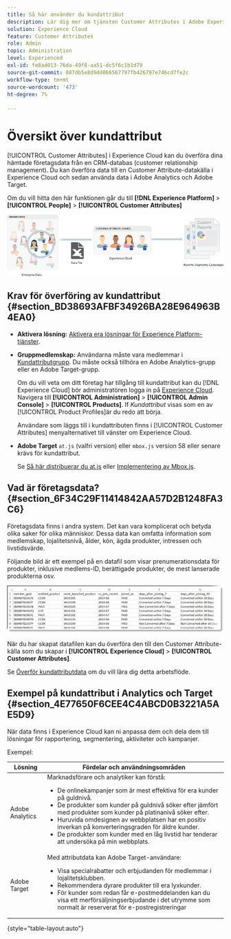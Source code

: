 ```yaml
---
title: Så här använder du kundattribut
description: Lär dig mer om tjänsten Customer Attributes i Adobe Experience Cloud. Upptäck hur du överför data från Customer Attribute för användning i Adobe Analytics och Adobe Target.
solution: Experience Cloud
feature: Customer Attributes
role: Admin
topic: Administration
level: Experienced
exl-id: fe8ad013-76da-49f8-aa51-dc5f6c1b1d79
source-git-commit: 087db5e8d9dd066567797fb426797e746cd7fe2c
workflow-type: tm+mt
source-wordcount: '473'
ht-degree: 7%

---
```


# Översikt över kundattribut

[!UICONTROL Customer Attributes] i Experience Cloud kan du överföra dina hämtade företagsdata från en CRM-databas (customer relationship management). Du kan överföra data till en Customer Attribute-datakälla i Experience Cloud och sedan använda data i Adobe Analytics och Adobe Target.

Om du vill hitta den här funktionen går du till **[!DNL Experience Platform]** > **[!UICONTROL People]** > **[!UICONTROL Customer Attributes]**

![Översikt över kundattribut](assets/custom_reports.png)

## Krav för överföring av kundattribut {#section_BD38693AFBF34926BA28E964963B4EA0}

* **Aktivera lösning:** [Aktivera era lösningar för Experience Platform-tjänster](core-services.md#concept_07ED1D5C64234E77976E6D572E78FB9C).

* **Gruppmedlemskap:** Användarna måste vara medlemmar i [Kundattributgrupp](admin-getting-started.md#task_3295A85536BF48899A1AB40D207E77E9). Du måste också tillhöra en Adobe Analytics-grupp eller en Adobe Target-grupp.

   Om du vill veta om ditt företag har tillgång till kundattribut kan du [!DNL Experience Cloud] bör administratören logga in på [Experience Cloud](https://experience.adobe.com). Navigera till **[!UICONTROL Administration]** > **[!UICONTROL Admin Console]** > **[!UICONTROL Products]**. If *Kundattribut* visas som en av [!UICONTROL Product Profiles]är du redo att börja.

   Användare som läggs till i kundattributen finns i [!UICONTROL Customer Attributes] menyalternativet till vänster om Experience Cloud.

* **Adobe Target** `at.js` (valfri version) eller `mbox.js` version 58 eller senare krävs för kundattribut.

   Se [Så här distribuerar du at.js](https://experienceleague.adobe.com/docs/target/using/implement-target/client-side/deploy-at-js/how-to-deployatjs.html?lang=en) eller [Implementering av Mbox.js](https://experienceleague.adobe.com/docs/target/using/implement-target/client-side/mbox-implement/mbox-download.html?lang=en).

## Vad är företagsdata? {#section_6F34C29F11414842AA57D2B1248FA3C6}

Företagsdata finns i andra system. Det kan vara komplicerat och betyda olika saker för olika människor. Dessa data kan omfatta information som medlemskap, lojalitetsnivå, ålder, kön, ägda produkter, intressen och livstidsvärde.

Följande bild är ett exempel på en datafil som visar prenumerationsdata för produkter, inklusive medlems-ID, berättigade produkter, de mest lanserade produkterna osv.

![Vad är företagsdata?](assets/01_crs_usecase.png)

När du har skapat datafilen kan du överföra den till den Customer Attribute-källa som du skapar i **[!UICONTROL Experience Cloud]** > **[!UICONTROL Customer Attributes]**.

Se [Överför kundattributdata](t-crs-usecase.md#task_BCC327B2A0EF4A1BBB2934013AB92B78) om du vill lära dig detta arbetsflöde.

## Exempel på kundattribut i Analytics och Target {#section_4E77650F6CEE4C4ABCD0B3221A5AE5D9}

När data finns i Experience Cloud kan ni anpassa dem och dela dem till lösningar för rapportering, segmentering, aktiviteter och kampanjer.

Exempel:

| Lösning | Fördelar och användningsområden |
|--- |--- |
| Adobe Analytics | Marknadsförare och analytiker kan förstå:<ul><li>De onlinekampanjer som är mest effektiva för era kunder på guldnivå.</li><li>De produkter som kunder på guldnivå söker efter jämfört med produkter som kunder på platinanivå söker efter.</li><li>Huruvida omdesignen av webbplatsen har en positiv inverkan på konverteringsgraden för äldre kunder.</li><li>De produkter som kunder med en låg livstid har tenderar att undersöka på min webbplats.</li></ul> |
| Adobe Target | Med attributdata kan Adobe Target-användare:<ul><li>Visa specialrabatter och erbjudanden för medlemmar i lojalitetsklubben.</li><li>Rekommendera dyrare produkter till era lyxkunder.</li><li>För kunder som redan får e-postmeddelanden kan du visa ett merförsäljningserbjudande i det utrymme som normalt är reserverat för e-postregistreringar</li></ul> |

{style=&quot;table-layout:auto&quot;}
